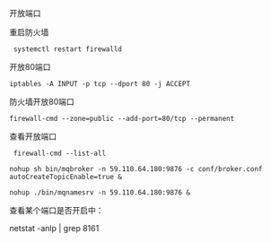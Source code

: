 开放端口



重启防火墙

```
 systemctl restart firewalld
```

开放80端口

```
iptables -A INPUT -p tcp --dport 80 -j ACCEPT
```

防火墙开放80端口

```
firewall-cmd --zone=public --add-port=80/tcp --permanent 
```

查看开放端口

```
 firewall-cmd --list-all
```

```
nohup sh bin/mqbroker -n 59.110.64.180:9876 -c conf/broker.conf autoCreateTopicEnable=true &

nohup ./bin/mqnamesrv -n 59.110.64.180:9876 &
```



查看某个端口是否开启中：

netstat -anlp | grep 8161